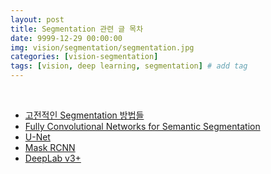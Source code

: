```yaml
---
layout: post
title: Segmentation 관련 글 목차   
date: 9999-12-29 00:00:00
img: vision/segmentation/segmentation.jpg
categories: [vision-segmentation] 
tags: [vision, deep learning, segmentation] # add tag
---
```


<br>

- [고전적인 Segmentation 방법들]()
- [Fully Convolutional Networks for Semantic Segmentation](https://gaussian37.github.io/vision-segmentation-fcn/)
- [U-Net]()
- [Mask RCNN]()
- [DeepLab v3+]()
